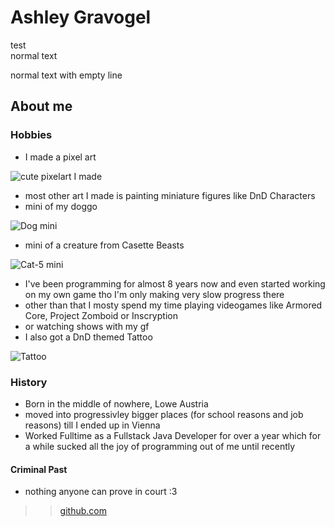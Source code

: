 # Ashley Gravogel

test  
normal text

normal text with empty line

## About me

### Hobbies

- I made a pixel art

![cute pixelart I made](https://github.com/ec-mentors/IT-ist-das-was-fuer-mich/blob/main/source/participants/Ashley.png?raw=true)

- most other art I made is painting miniature figures like DnD Characters
- mini of my doggo

![Dog mini](https://github.com/ec-mentors/IT-ist-das-was-fuer-mich/blob/main/source/participants/Ashley_Painting_Maddy.jpg?raw=true)

- mini of a creature from Casette Beasts

![Cat-5 mini](https://github.com/ec-mentors/IT-ist-das-was-fuer-mich/blob/main/source/participants/Ashley_Painting_Cy5.jpg?raw=true)

- I've been programming for almost 8 years now and even started working on my own game tho I'm only making very slow progress there
- other than that I mosty spend my time playing videogames like Armored Core, Project Zomboid or Inscryption
- or watching shows with my gf
- I also got a DnD themed Tattoo

![Tattoo](https://github.com/ec-mentors/IT-ist-das-was-fuer-mich/blob/main/source/participants/Ashley_tattoo.jpg?raw=true)

### History

- Born in the middle of nowhere, Lowe Austria
- moved into progressivley bigger places (for school reasons and job reasons) till I ended up in Vienna
- Worked Fulltime as a Fullstack Java Developer for over a year which for a while sucked all the joy of programming out of me until recently

#### Criminal Past

- nothing anyone can prove in court :3


>> [github.com](HTTPS://www.youtube.com)
